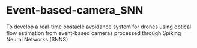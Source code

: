# Event-based-camera_SNN
To develop a real-time obstacle avoidance system for drones using optical flow estimation from event-based cameras processed through Spiking Neural Networks (SNNS)
